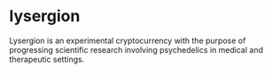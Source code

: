 # lysergion
Lysergion is an experimental cryptocurrency with the purpose of progressing scientific research involving psychedelics in medical and therapeutic settings.
